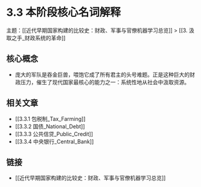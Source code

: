 # 3.3 本阶段核心名词解释

主题：[[近代早期国家构建的比较史：财政、军事与官僚机器学习总览]] > [[3. 汲取之手_财政系统的革命]]

## 核心概念

- 庞大的军队是吞金巨兽，喂饱它成了所有君主的头号难题。正是这种巨大的财政压力，催生了现代国家最核心的能力之一：系统性地从社会中汲取资源。

## 相关文章

- [[3.3.1 包税制_Tax_Farming]]
- [[3.3.2 国债_National_Debt]]
- [[3.3.3 公共信贷_Public_Credit]]
- [[3.3.4 中央银行_Central_Bank]]

## 链接

- [[近代早期国家构建的比较史：财政、军事与官僚机器学习总览]]
